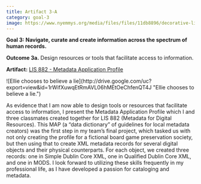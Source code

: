 ```yaml
---
title: Artifact 3-A
category: goal-3
image: https://www.nyemmys.org/media/files/files/11db8896/decorative-line-break-29.png
---
```


**Goal 3: Navigate, curate and create information across the spectrum of human records.**

**Outcome 3a.** Design resources or tools that facilitate access to information. 

**Artifact:** [LIS 882 - Metadata Application Profile](https://docs.google.com/spreadsheets/d/1276kt1I-rpxveJs60DctPkWmyRx1ICTBllpcwgRvchU/edit?usp=sharing)

<div class="image-left" markdown="1">
![Ellie chooses to believe a lie](http://drive.google.com/uc?export=view&id=1rWifXuwqEtRmAVL06hMEtOeChfenQT4J "Ellie chooses to believe a lie.")
</div>

As evidence that I am now able to design tools or resources that facilitate access to information, I present the Metadata Application Profile which I and three classmates created together for LIS 882 (Metadata for Digital Resources). This MAP (a “data dictionary” of guidelines for local metadata creators) was the first step in my team’s final project, which tasked us with not only creating the profile for a fictional board game preservation society, but then using that to create XML metadata records for several digital objects and their physical counterparts. For each object, we created three records: one in Simple Dublin Core XML, one in Qualified Dublin Core XML, and one in MODS. I look forward to utilizing these skills frequently in my professional life, as I have developed a passion for cataloging and metadata. 